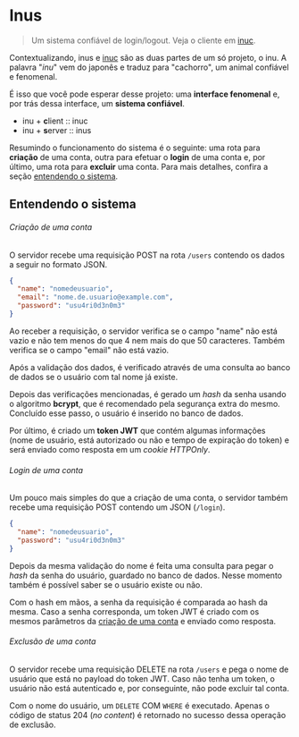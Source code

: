 # Inus

> Um sistema confiável de login/logout. Veja o cliente em [inuc](https://github.com/kauefraga/inuc).

Contextualizando, inus e [inuc](https://github.com/kauefraga/inuc) são as duas partes de um só projeto, o inu. A palavra "*inu*" vem do japonês e traduz para "cachorro", um animal confiável e fenomenal.

É isso que você pode esperar desse projeto: uma **interface fenomenal** e, por trás dessa interface, um **sistema confiável**.

- inu + **c**lient :: inuc
- inu + **s**erver :: inus

Resumindo o funcionamento do sistema é o seguinte: uma rota para **criação** de uma conta, outra para efetuar o **login** de uma conta e, por último, uma rota para **excluir** uma conta. Para mais detalhes, confira a seção [entendendo o sistema](#entendendo-o-sistema).

## Entendendo o sistema

###### Criação de uma conta

O servidor recebe uma requisição POST na rota `/users` contendo os dados a seguir no formato JSON.

```json
{
  "name": "nomedeusuario",
  "email": "nome.de.usuario@example.com",
  "password": "usu4ri0d3n0m3"
}
```

Ao receber a requisição, o servidor verifica se o campo "name" não está vazio e não tem menos do que 4 nem mais do que 50 caracteres. Também verifica se o campo "email" não está vazio.

Após a validação dos dados, é verificado através de uma consulta ao banco de dados se o usuário com tal nome já existe.

Depois das verificações mencionadas, é gerado um *hash* da senha usando o algoritmo **bcrypt**, que é recomendado pela segurança extra do mesmo. Concluído esse passo, o usuário é inserido no banco de dados.

Por último, é criado um **token JWT** que contém algumas informações (nome de usuário, está autorizado ou não e tempo de expiração do token) e será enviado como resposta em um *cookie HTTPOnly*.

###### Login de uma conta

Um pouco mais simples do que a criação de uma conta, o servidor também recebe uma requisição POST contendo um JSON (`/login`).

```json
{
  "name": "nomedeusuario",
  "password": "usu4ri0d3n0m3"
}
```

Depois da mesma validação do nome é feita uma consulta para pegar o *hash* da senha do usuário, guardado no banco de dados. Nesse momento também é possível saber se o usuário existe ou não.

Com o hash em mãos, a senha da requisição é comparada ao hash da mesma. Caso a senha corresponda, um token JWT é criado com os mesmos parâmetros da [criação de uma conta](#criação-de-uma-conta) e enviado como resposta.

###### Exclusão de uma conta

O servidor recebe uma requisição DELETE na rota `/users` e pega o nome de usuário que está no payload do token JWT. Caso não tenha um token, o usuário não está autenticado e, por conseguinte, não pode excluir tal conta.

Com o nome do usuário, um `DELETE` COM `WHERE` é executado. Apenas o código de status 204 (*no content*) é retornado no sucesso dessa operação de exclusão.
